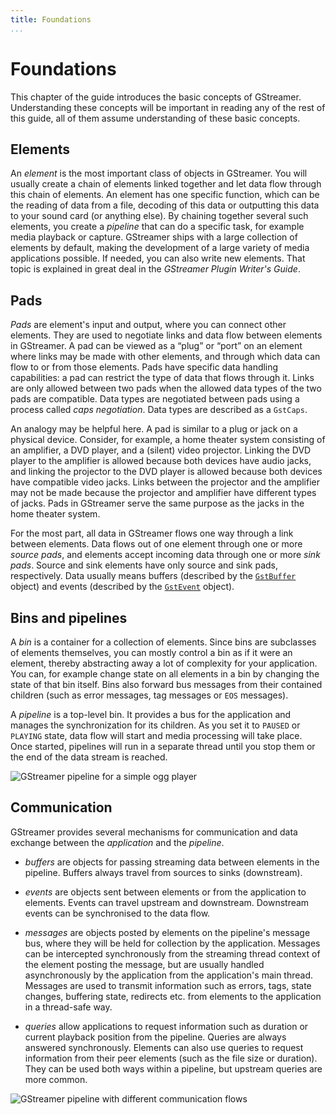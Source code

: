 ```yaml
---
title: Foundations
...
```


# Foundations

This chapter of the guide introduces the basic concepts of GStreamer.
Understanding these concepts will be important in reading any of the
rest of this guide, all of them assume understanding of these basic
concepts.

## Elements

An *element* is the most important class of objects in GStreamer. You
will usually create a chain of elements linked together and let data
flow through this chain of elements. An element has one specific
function, which can be the reading of data from a file, decoding of this
data or outputting this data to your sound card (or anything else). By
chaining together several such elements, you create a *pipeline* that
can do a specific task, for example media playback or capture. GStreamer
ships with a large collection of elements by default, making the
development of a large variety of media applications possible. If
needed, you can also write new elements. That topic is explained in
great deal in the *GStreamer Plugin Writer's Guide*.

## Pads

*Pads* are element's input and output, where you can connect other
elements. They are used to negotiate links and data flow between
elements in GStreamer. A pad can be viewed as a “plug” or “port” on an
element where links may be made with other elements, and through which
data can flow to or from those elements. Pads have specific data
handling capabilities: a pad can restrict the type of data that flows
through it. Links are only allowed between two pads when the allowed
data types of the two pads are compatible. Data types are negotiated
between pads using a process called *caps negotiation*. Data types are
described as a `GstCaps`.

An analogy may be helpful here. A pad is similar to a plug or jack on a
physical device. Consider, for example, a home theater system consisting
of an amplifier, a DVD player, and a (silent) video projector. Linking
the DVD player to the amplifier is allowed because both devices have
audio jacks, and linking the projector to the DVD player is allowed
because both devices have compatible video jacks. Links between the
projector and the amplifier may not be made because the projector and
amplifier have different types of jacks. Pads in GStreamer serve the
same purpose as the jacks in the home theater system.

For the most part, all data in GStreamer flows one way through a link
between elements. Data flows out of one element through one or more
*source pads*, and elements accept incoming data through one or more
*sink pads*. Source and sink elements have only source and sink pads,
respectively. Data usually means buffers (described by the
[`GstBuffer`](http://gstreamer.freedesktop.org/data/doc/gstreamer/stable/gstreamer/html/gstreamer-GstBuffer.html)
object) and events (described by the
[`GstEvent`](http://gstreamer.freedesktop.org/data/doc/gstreamer/stable/gstreamer/html/gstreamer-GstEvent.html)
object).

## Bins and pipelines

A *bin* is a container for a collection of elements. Since bins are
subclasses of elements themselves, you can mostly control a bin as if it
were an element, thereby abstracting away a lot of complexity for your
application. You can, for example change state on all elements in a bin
by changing the state of that bin itself. Bins also forward bus messages
from their contained children (such as error messages, tag messages or
`EOS` messages).

A *pipeline* is a top-level bin. It provides a bus for the application
and manages the synchronization for its children. As you set it to
`PAUSED` or `PLAYING` state, data flow will start and media processing will
take place. Once started, pipelines will run in a separate thread until
you stop them or the end of the data stream is reached.

![GStreamer pipeline for a simple ogg player](images/simple-player.png
"fig:")

## Communication

GStreamer provides several mechanisms for communication and data
exchange between the *application* and the *pipeline*.

  - *buffers* are objects for passing streaming data between elements in
    the pipeline. Buffers always travel from sources to sinks
    (downstream).

  - *events* are objects sent between elements or from the application
    to elements. Events can travel upstream and downstream. Downstream
    events can be synchronised to the data flow.

  - *messages* are objects posted by elements on the pipeline's message
    bus, where they will be held for collection by the application.
    Messages can be intercepted synchronously from the streaming thread
    context of the element posting the message, but are usually handled
    asynchronously by the application from the application's main
    thread. Messages are used to transmit information such as errors,
    tags, state changes, buffering state, redirects etc. from elements
    to the application in a thread-safe way.

  - *queries* allow applications to request information such as duration
    or current playback position from the pipeline. Queries are always
    answered synchronously. Elements can also use queries to request
    information from their peer elements (such as the file size or
    duration). They can be used both ways within a pipeline, but
    upstream queries are more common.

![GStreamer pipeline with different communication
flows](images/communication.png "fig:")
